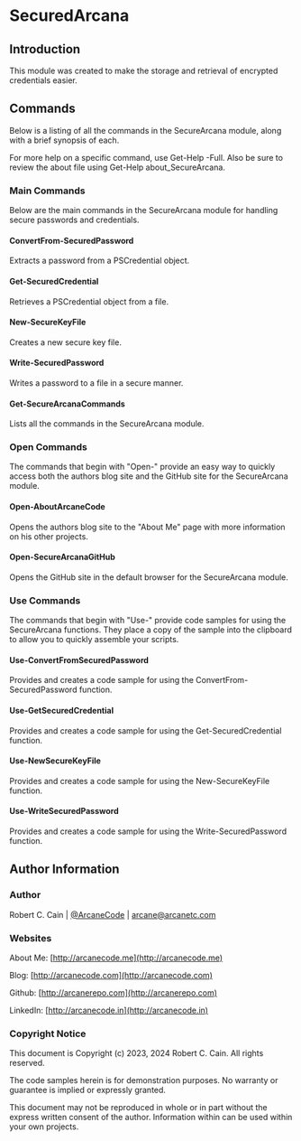 # SecuredArcana

## Introduction

This module was created to make the storage and retrieval of encrypted credentials easier.

## Commands

Below is a listing of all the commands in the SecureArcana module, along with a brief synopsis of each.

For more help on a specific command, use Get-Help <command> -Full.
Also be sure to review the about file using Get-Help about_SecureArcana.

### Main Commands

  Below are the main commands in the SecureArcana module for handling secure passwords
  and credentials.

#### ConvertFrom-SecuredPassword

Extracts a password from a PSCredential object.

#### Get-SecuredCredential

Retrieves a PSCredential object from a file.

#### New-SecureKeyFile

Creates a new secure key file.

#### Write-SecuredPassword

Writes a password to a file in a secure manner.

#### Get-SecureArcanaCommands

Lists all the commands in the SecureArcana module.

### Open Commands

  The commands that begin with "Open-" provide an easy way to quickly access both the authors blog site and the GitHub site for the SecureArcana module.

#### Open-AboutArcaneCode

Opens the authors blog site to the "About Me" page with more information on his other projects.

#### Open-SecureArcanaGitHub

Opens the GitHub site in the default browser for the SecureArcana module.

### Use Commands

The commands that begin with "Use-" provide code samples for using the SecureArcana functions. They place a copy of the sample into the clipboard to allow you to quickly assemble your scripts.

#### Use-ConvertFromSecuredPassword

Provides and creates a code sample for using the ConvertFrom-SecuredPassword function.

#### Use-GetSecuredCredential

Provides and creates a code sample for using the Get-SecuredCredential function.

#### Use-NewSecureKeyFile

Provides and creates a code sample for using the New-SecureKeyFile function.

#### Use-WriteSecuredPassword

Provides and creates a code sample for using the Write-SecuredPassword function.

## Author Information

### Author

Robert C. Cain | [@ArcaneCode](https://twitter.com/arcanecode) | arcane@arcanetc.com

### Websites

About Me: [http://arcanecode.me](http://arcanecode.me)

Blog: [http://arcanecode.com](http://arcanecode.com)

Github: [http://arcanerepo.com](http://arcanerepo.com)

LinkedIn: [http://arcanecode.in](http://arcanecode.in)

### Copyright Notice

This document is Copyright (c) 2023, 2024 Robert C. Cain. All rights reserved.

The code samples herein is for demonstration purposes. No warranty or guarantee is implied or expressly granted.

This document may not be reproduced in whole or in part without the express written consent of the author. Information within can be used within your own projects.
